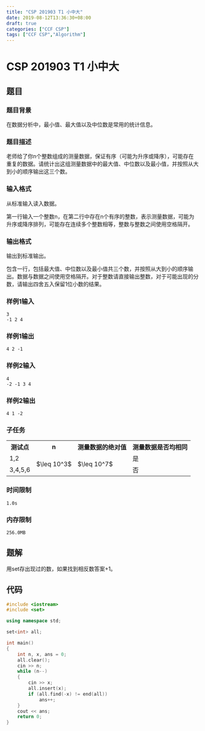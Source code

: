 ```yaml
---
title: "CSP 201903 T1 小中大"
date: 2019-08-12T13:36:30+08:00
draft: true
categories: ["CCF CSP"]
tags: ["CCF CSP","Algorithm"]
---
```


# CSP 201903 T1 小中大

## 题目

### 题目背景

在数据分析中，最小值、最大值以及中位数是常用的统计信息。

### 题目描述

老师给了你n个整数组成的测量数据，保证有序（可能为升序或降序），可能存在重复的数据。请统计出这组测量数据中的最大值、中位数以及最小值，并按照从大到小的顺序输出这三个数。

### 输入格式

从标准输入读入数据。

第一行输入一个整数n，在第二行中存在n个有序的整数，表示测量数据，可能为升序或降序排列，可能存在连续多个整数相等，整数与整数之间使用空格隔开。

### 输出格式

输出到标准输出。

包含一行，包括最大值、中位数以及最小值共三个数，并按照从大到小的顺序输出。数据与数据之间使用空格隔开。对于整数请直接输出整数，对于可能出现的分数，请输出四舍五入保留1位小数的结果。

### 样例1输入

    3
    -1 2 4

### 样例1输出

	4 2 -1

### 样例2输入

    4
    -2 -1 3 4

### 样例2输出

	4 1 -2

### 子任务

<table>
    <tr>
        <th>测试点</th>
        <th>n</th>
        <th>测量数据的绝对值</th>
        <th>测量数据是否均相同</th>
    </tr>
    <tr>
        <td>1,2</td>
        <td rowspan="2">$\leq 10^3$</td>
        <td rowspan="4">$\leq 10^7$</td>
        <td>是</td>
    </tr>
    <tr>
        <td>3,4,5,6</td>
        <td>否</td>
    </tr>
</table>

### 时间限制

	1.0s

### 内存限制

	256.0MB

## 题解

用set存出现过的数，如果找到相反数答案+1。

## 代码

```c++
#include <iostream>
#include <set>

using namespace std;

set<int> all;

int main()
{
    int n, x, ans = 0;
    all.clear();
    cin >> n;
    while (n--)
    {
        cin >> x;
        all.insert(x);
        if (all.find(-x) != end(all))
            ans++;
    }
    cout << ans;
    return 0;
}
```

